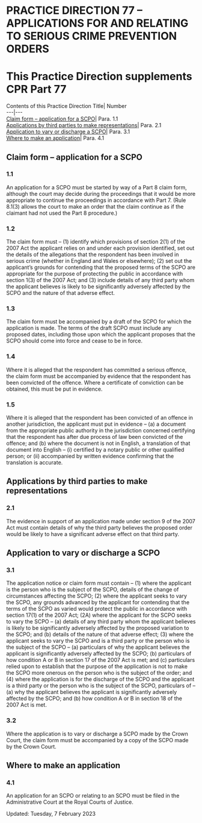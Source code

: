 # PRACTICE DIRECTION 77 – APPLICATIONS FOR AND RELATING TO SERIOUS CRIME PREVENTION ORDERS
# This Practice Direction supplements CPR Part 77
Contents of this Practice Direction
Title| Number  
---|---  
[Claim form – application for a SCPO](https://www.justice.gov.uk/courts/procedure-rules/civil/rules/part77/pd_part77#IDAACD2)| Para. 1.1  
[Applications by third parties to make representations](https://www.justice.gov.uk/courts/procedure-rules/civil/rules/part77/pd_part77#IDALGD2)| Para. 2.1  
[Application to vary or discharge a SCPO](https://www.justice.gov.uk/courts/procedure-rules/civil/rules/part77/pd_part77#IDA3GD2)| Para. 3.1  
[Where to make an application](https://www.justice.gov.uk/courts/procedure-rules/civil/rules/part77/pd_part77#IDAUDUJC)| Para. 4.1  
## Claim form – application for a SCPO
### 1.1
An application for a SCPO must be started by way of a Part 8 claim form, although the court may decide during the proceedings that it would be more appropriate to continue the proceedings in accordance with Part 7.
(Rule 8.1(3) allows the court to make an order that the claim continue as if the claimant had not used the Part 8 procedure.)
### 1.2
The claim form must –
(1) identify which provisions of section 2(1) of the 2007 Act the applicant relies on and under each provision identified, set out the details of the allegations that the respondent has been involved in serious crime (whether in England and Wales or elsewhere);
(2) set out the applicant’s grounds for contending that the proposed terms of the SCPO are appropriate for the purpose of protecting the public in accordance with section 1(3) of the 2007 Act; and
(3) include details of any third party whom the applicant believes is likely to be significantly adversely affected by the SCPO and the nature of that adverse effect.
### 1.3
The claim form must be accompanied by a draft of the SCPO for which the application is made. The terms of the draft SCPO must include any proposed dates, including those upon which the applicant proposes that the SCPO should come into force and cease to be in force.
### 1.4
Where it is alleged that the respondent has committed a serious offence, the claim form must be accompanied by evidence that the respondent has been convicted of the offence. Where a certificate of conviction can be obtained, this must be put in evidence.
### 1.5
Where it is alleged that the respondent has been convicted of an offence in another jurisdiction, the applicant must put in evidence –
(a) a document from the appropriate public authority in the jurisdiction concerned certifying that the respondent has after due process of law been convicted of the offence; and
(b) where the document is not in English, a translation of that document into English –
(i) certified by a notary public or other qualified person; or
(ii) accompanied by written evidence confirming that the translation is accurate.
## Applications by third parties to make representations
### 2.1
The evidence in support of an application made under section 9 of the 2007 Act must contain details of why the third party believes the proposed order would be likely to have a significant adverse effect on that third party.
## Application to vary or discharge a SCPO
### 3.1
The application notice or claim form must contain –
(1) where the applicant is the person who is the subject of the SCPO, details of the change of circumstances affecting the SCPO;
(2) where the applicant seeks to vary the SCPO, any grounds advanced by the applicant for contending that the terms of the SCPO as varied would protect the public in accordance with section 17(1) of the 2007 Act;
(2A) where the applicant for the SCPO seeks to vary the SCPO –
(a) details of any third party whom the applicant believes is likely to be significantly adversely affected by the proposed variation to the SCPO; and
(b) details of the nature of that adverse effect;
(3) where the applicant seeks to vary the SCPO and is a third party or the person who is the subject of the SCPO –
(a) particulars of why the applicant believes the applicant is significantly adversely affected by the SCPO;
(b) particulars of how condition A or B in section 17 of the 2007 Act is met; and
(c) particulars relied upon to establish that the purpose of the application is not to make the SCPO more onerous on the person who is the subject of the order; and
(4) where the application is for the discharge of the SCPO and the applicant is a third party or the person who is the subject of the SCPO, particulars of –
(a) why the applicant believes the applicant is significantly adversely affected by the SCPO; and
(b) how condition A or B in section 18 of the 2007 Act is met.
### 3.2
Where the application is to vary or discharge a SCPO made by the Crown Court, the claim form must be accompanied by a copy of the SCPO made by the Crown Court.
## Where to make an application
### 4.1
An application for an SCPO or relating to an SCPO must be filed in the Administrative Court at the Royal Courts of Justice.

Updated: Tuesday, 7 February 2023
